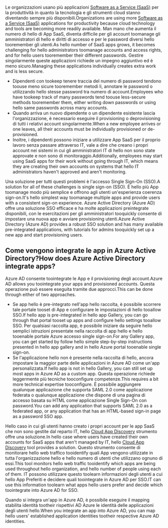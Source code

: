 <span data-ttu-id="b777d-101">Le organizzazioni usano più applicazioni [Software as a Service (SaaS)](https://azure.microsoft.com/overview/what-is-saas/) per la produttività in quanto la tecnologia e gli strumenti cloud stanno diventando sempre più disponibili.</span><span class="sxs-lookup"><span data-stu-id="b777d-101">Organizations are using more [Software as a Service (SaaS)](https://azure.microsoft.com/overview/what-is-saas/) applications for productivity because cloud technology and tools are becoming more readily available.</span></span> <span data-ttu-id="b777d-102">Man mano che aumenta il numero di hello di App SaaS, diventa difficile per gli account toomanage gli amministratori di hello e diritti di accesso e per le password diversi hello tooremember gli utenti.</span><span class="sxs-lookup"><span data-stu-id="b777d-102">As hello number of SaaS apps grows, it becomes challenging for hello administrators toomanage accounts and access rights, and for hello users tooremember their different passwords.</span></span> <span data-ttu-id="b777d-103">Gestire singolarmente queste applicazioni richiede un impegno aggiuntivo ed è meno sicuro.</span><span class="sxs-lookup"><span data-stu-id="b777d-103">Managing these applications individually creates extra work and is less secure.</span></span>

* <span data-ttu-id="b777d-104">Dipendenti con tookeep tenere traccia del numero di password tendono toouse meno sicure tooremember metodi li, annotare le password o utilizzando hello stesse password tra numero di account.</span><span class="sxs-lookup"><span data-stu-id="b777d-104">Employees who have tookeep track of many passwords tend toouse less-secure methods tooremember them, either writing down passwords or using hello same passwords across many accounts.</span></span>
* <span data-ttu-id="b777d-105">Quando arriva un nuovo dipendente o un dipendente esistente lascia l'organizzazione, è necessario eseguire il provisioning o deprovisioning di tutti i relativi account singolarmente.</span><span class="sxs-lookup"><span data-stu-id="b777d-105">When a new employee arrives or one leaves, all their accounts must be individually provisioned or de-provisioned.</span></span>
* <span data-ttu-id="b777d-106">Inoltre, i dipendenti possono iniziare a utilizzare App SaaS per il proprio lavoro senza passare attraverso IT, vale a dire che creano i propri account nei sistemi in cui gli amministratori IT di hello non sono state approvate e non sono di monitoraggio.</span><span class="sxs-lookup"><span data-stu-id="b777d-106">Additionally, employees may start using SaaS apps for their work without going through IT, which means they are creating their own accounts on systems that hello IT administrators haven't approved and aren't monitoring.</span></span>  

<span data-ttu-id="b777d-107">Una soluzione per tutti questi problemi è l'accesso Single Sign-On (SSO).</span><span class="sxs-lookup"><span data-stu-id="b777d-107">A solution for all of these challenges is single sign-on (SSO).</span></span> <span data-ttu-id="b777d-108">È hello più App toomanage modo più semplice e offrono agli utenti un'esperienza coerenza sign-on.</span><span class="sxs-lookup"><span data-stu-id="b777d-108">It's hello simplest way toomanage multiple apps and provide users with a consistent sign-on experience.</span></span> <span data-ttu-id="b777d-109">Azure Active Directory (Azure AD) offre una soluzione SSO efficace e ha molte applicazioni preintegrate disponibili, con le esercitazioni per gli amministratori tooquickly consente di impostare una nuova app e avviare provisioning utenti.</span><span class="sxs-lookup"><span data-stu-id="b777d-109">Azure Active Directory (Azure AD) provides a robust SSO solution and has many available pre-integrated applications, with tutorials for admins tooquickly set up a new app and start provisioning users.</span></span>

## <a name="how-does-azure-active-directory-integrate-apps"></a><span data-ttu-id="b777d-110">Come vengono integrate le app in Azure Active Directory?</span><span class="sxs-lookup"><span data-stu-id="b777d-110">How does Azure Active Directory integrate apps?</span></span>
<span data-ttu-id="b777d-111">Azure AD consente toointegrate le App e il provisioning degli account.</span><span class="sxs-lookup"><span data-stu-id="b777d-111">Azure AD allows you toointegrate your apps and provisioned accounts.</span></span> <span data-ttu-id="b777d-112">Questa operazione può essere eseguita tramite due approcci.</span><span class="sxs-lookup"><span data-stu-id="b777d-112">This can be done through either of two approaches.</span></span>

* <span data-ttu-id="b777d-113">Se app hello è pre-integrato nell'app hello raccolta, è possibile scorrere tale portale tooset di App e configurare le impostazioni di hello tooallow SSO.</span><span class="sxs-lookup"><span data-stu-id="b777d-113">If hello app is pre-integrated in hello app Gallery, you can go through that portal tooset up apps and configure hello settings tooallow SSO.</span></span> <span data-ttu-id="b777d-114">Per qualsiasi raccolta app, è possibile iniziare da seguire hello semplici istruzioni presentate nella raccolta di app hello e hello tooenable portale Azure accesso single sign-on.</span><span class="sxs-lookup"><span data-stu-id="b777d-114">For any Gallery app, you can get started by follow hello simple step-by-step instructions presented in hello app gallery and in hello Azure portal tooenable single sign-on.</span></span>
* <span data-ttu-id="b777d-115">Se l'applicazione hello non è presente nella raccolta di hello, ancora impostare la maggior parte delle applicazioni in Azure AD come un'app personalizzata.</span><span class="sxs-lookup"><span data-stu-id="b777d-115">If hello app is not in hello Gallery, you can still set up most apps in Azure AD as a custom app.</span></span> <span data-ttu-id="b777d-116">Questa operazione richiede leggermente più tecniche tooconfigure competenze.</span><span class="sxs-lookup"><span data-stu-id="b777d-116">This requires a bit more technical expertise tooconfigure.</span></span> <span data-ttu-id="b777d-117">È possibile aggiungere qualunque applicazione che supporta SAML 2.0 come applicazione federata o qualunque applicazione che dispone di una pagina di accesso basata su HTML come applicazione Single Sign-On con password.</span><span class="sxs-lookup"><span data-stu-id="b777d-117">You can add any application that supports SAML 2.0 as a federated app, or any application that has an HTML-based sign-in page as a password SSO app.</span></span>

<span data-ttu-id="b777d-118">Hello caso in cui gli utenti hanno creato i propri account per le app SaaS che non sono gestite dal reparto IT, hello [Cloud App Discovery](../articles/active-directory/active-directory-cloudappdiscovery-whatis.md) strumento offre una soluzione.</span><span class="sxs-lookup"><span data-stu-id="b777d-118">In hello case where users have created their own accounts for SaaS apps that aren't managed by IT, hello [Cloud App Discovery](../articles/active-directory/active-directory-cloudappdiscovery-whatis.md) tool provides a solution.</span></span> <span data-ttu-id="b777d-119">Questo strumento consente di monitorare hello web traffico tooidentify quali App vengono utilizzate in tutta l'organizzazione hello e hello numero di utenti che utilizzano ognuno di essi.</span><span class="sxs-lookup"><span data-stu-id="b777d-119">This tool monitors hello web traffic tooidentify which apps are being used throughout hello organization, and hello number of people using each of them.</span></span> <span data-ttu-id="b777d-120">IT possono utilizzare questo toolearn informazioni degli utenti a cui hello App Preferiti e decidere quali toointegrate in Azure AD per SSO.</span><span class="sxs-lookup"><span data-stu-id="b777d-120">IT can use this information toolearn what apps hello users prefer and decide which toointegrate into Azure AD for SSO.</span></span>  

<span data-ttu-id="b777d-121">Quando si integra un'app in Azure AD, è possibile eseguire il mapping stabilita identità tootheir rispettivi AD Azure le identità delle applicazioni degli utenti hello.</span><span class="sxs-lookup"><span data-stu-id="b777d-121">When you integrate an app into Azure AD, you can map hello users' established application identities tootheir respective Azure AD identities.</span></span>  

